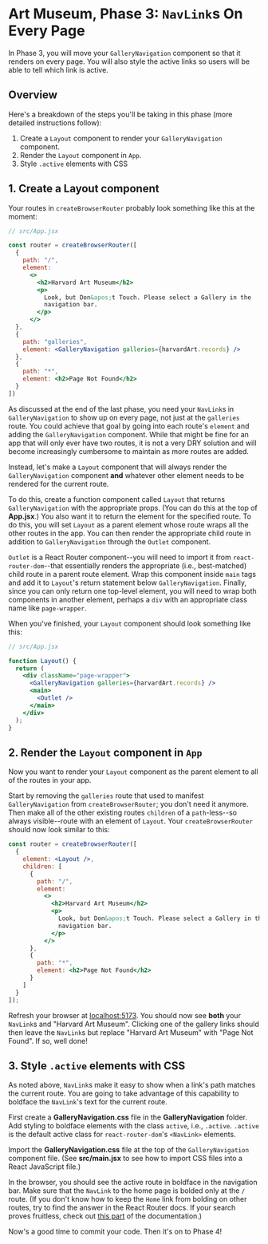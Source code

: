 # Art Museum, Phase 3: `NavLink`s On Every Page

In Phase 3, you will move your `GalleryNavigation` component so that it renders
on every page. You will also style the active links so users will be able to
tell which link is active.

## Overview

Here's a breakdown of the steps you'll be taking in this phase (more detailed
instructions follow):

1. Create a `Layout` component to render your `GalleryNavigation` component.
2. Render the `Layout` component in `App`.
3. Style `.active` elements with CSS

## 1. Create a Layout component

Your routes in `createBrowserRouter` probably look something like this at the
moment:

```jsx
// src/App.jsx

const router = createBrowserRouter([
  {
    path: "/", 
    element: 
      <>
        <h2>Harvard Art Museum</h2>
        <p>
          Look, but Don&apos;t Touch. Please select a Gallery in the
          navigation bar.
        </p>
      </>
  },
  { 
    path: "galleries", 
    element: <GalleryNavigation galleries={harvardArt.records} />
  },
  { 
    path: "*",
    element: <h2>Page Not Found</h2>
  }
])
```

As discussed at the end of the last phase, you need your `NavLink`s in
`GalleryNavigation` to show up on every page, not just at the `galleries` route.
You could achieve that goal by going into each route's `element` and adding the
`GalleryNavigation` component. While that might be fine for an app that will
only ever have two routes, it is not a very DRY solution and will become
increasingly cumbersome to maintain as more routes are added.

Instead, let's make a `Layout` component that will always render the
`GalleryNavigation` component **and** whatever other element needs to be
rendered for the current route.

To do this, create a function component called `Layout` that returns
`GalleryNavigation` with the appropriate props. (You can do this at the top of
__App.jsx__.) You also want it to return the element for the specified route. To
do this, you will set `Layout` as a parent element whose route wraps all the
other routes in the app. You can then render the appropriate child route in
addition to `GalleryNavigation` through the `Outlet` component.

`Outlet` is a React Router component--you will need to import it from
`react-router-dom`--that essentially renders the appropriate (i.e.,
best-matched) child route in a parent route element. Wrap this component inside
`main` tags and add it to `Layout`'s return statement below `GalleryNavigation`.
Finally, since you can only return one top-level element, you will need to wrap
both components in another element, perhaps a `div` with an appropriate
class name like `page-wrapper`.

When you've finished, your `Layout` component should look something like this:

```jsx
// src/App.jsx

function Layout() {
  return (
    <div className="page-wrapper">
      <GalleryNavigation galleries={harvardArt.records} />
      <main>
        <Outlet />
      </main>
    </div>
  );
}
```

## 2. Render the `Layout` component in `App`

Now you want to render your `Layout` component as the parent element to all of
the routes in your app.

Start by removing the `galleries` route that used to manifest
`GalleryNavigation` from `createBrowserRouter`; you don't need it anymore. Then
make all of the other existing routes `children` of a `path`-less--so always
visible--route with an element of `Layout`. Your `createBrowserRouter` should
now look similar to this:

```jsx
const router = createBrowserRouter([
  {
    element: <Layout />,
    children: [
      {
        path: "/", 
        element: 
          <>
            <h2>Harvard Art Museum</h2>
            <p>
              Look, but Don&apos;t Touch. Please select a Gallery in the
              navigation bar.
            </p>
          </>
      },
      { 
        path: "*",
        element: <h2>Page Not Found</h2>
      }
    ]
  }
]);
```

Refresh your browser at [localhost:5173]. You should now see **both** your
`NavLink`s and "Harvard Art Museum". Clicking one of the gallery links should
then leave the `NavLink`s but replace "Harvard Art Museum" with "Page Not
Found". If so, well done!

## 3. Style `.active` elements with CSS

As noted above, `NavLink`s make it easy to show when a link's path matches the
current route. You are going to take advantage of this capability to boldface
the `NavLink`'s text for the current route.

First create a __GalleryNavigation.css__ file in the __GalleryNavigation__
folder. Add styling to boldface elements with the class `active`, i.e.,
`.active`. `.active` is the default active class for `react-router-dom`'s
`<NavLink>` elements.

Import the __GalleryNavigation.css__ file at the top of the
`GalleryNavigation` component file. (See __src/main.jsx__ to see how to import
CSS files into a React JavaScript file.)

In the browser, you should see the active route in boldface in the navigation
bar. Make sure that the `NavLink` to the home page is bolded only at the `/`
route. (If you don't know how to keep the `Home` link from bolding on other
routes, try to find the answer in the React Router docs. If your search proves
fruitless, check out [this part] of the documentation.)

Now's a good time to commit your code. Then it's on to Phase 4!

[localhost:5173]: http://localhost:5173
[this part]: https://reactrouter.com/en/main/components/nav-link#end
